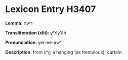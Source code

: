 # Lexicon Entry H3407

**Lemma**: יְרִיעָה

**Transliteration (xlit)**: yᵉrîyʻâh

**Pronunciation**: yer-ee-aw'

**Description**:
from יָרַע; a hanging (as tremulous); curtain.
